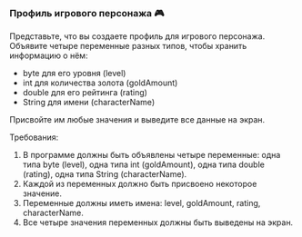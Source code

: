 
### Профиль игрового персонажа 🎮

Представьте, что вы создаете профиль для игрового персонажа. Объявите четыре переменные разных типов, чтобы хранить информацию о нём:

* byte для его уровня (level)
* int для количества золота (goldAmount)
* double для его рейтинга (rating)
* String для имени (characterName)

Присвойте им любые значения и выведите все данные на экран.

Требования:
1. В программе должны быть объявлены четыре переменные: одна типа byte (level), одна типа int (goldAmount), одна типа double (rating), одна типа String (characterName). 
2. Каждой из переменных должно быть присвоено некоторое значение. 
3. Переменные должны иметь имена: level, goldAmount, rating, characterName. 
4. Все четыре значения переменных должны быть выведены на экран.